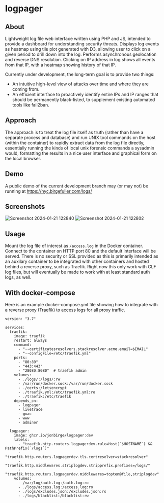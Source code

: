 # logpager

## About
Lightweight log file web interface written using PHP and JS, intended to provide a dashboard for understanding
security threats. Displays log events as heatmap using tile plot generated with D3, allowing
user to click on a given period to drill down into the log. Performs asynchronous
geolocation and reverse DNS resolution. Clicking on IP address in log shows all events
from that IP, with a heatmap showing history of that IP.

Currently under development, the long-term goal is to provide two things:

- An intuitive high-level view of attacks over time and where they are coming from.
- An efficient interface to proactively identify entire IPs and IP ranges that should be permanently black-listed, to
supplement existing automated tools like fail2ban.

## Approach
The approach is to treat the log file itself as truth (rather than have a separate process and database)
and run UNIX tool commands on the host (within the container) to rapidly extract data from the log file
directly, essentially running the kinds of local unix forensic commands a sysadmin would, formatting the results
in a nice user interface and graphical form on the local browser.

## Demo
A public demo of the current development branch may (or may not) be running at <https://nyc.birgefuller.com/logs/>

## Screenshots
![Screenshot 2024-01-21 122840](https://github.com/jonbirge/logpager/assets/660566/d2e5adb1-2308-476d-9c62-3888ceff5bc9)
![Screenshot 2024-01-21 122802](https://github.com/jonbirge/logpager/assets/660566/b2f53624-5f2c-46fc-b75b-58e2eb4c9333)

## Usage
Mount the log file of interest as `/access.log` in the Docker container. Connect
to the container on HTTP port 80 and the default interface will be served. There
is no security or SSL provided as this is primarily intended as an auxilary
container to be integrated with other containers and hosted behind a reverse
proxy, such as Traefik. Right now this only work with CLF log files, but will
eventually be made to work with at least standard auth logs, as well.

## With docker-compose
Here is an example docker-compose.yml file showing how to integrate with a
reverse proxy (Traefik) to access logs for all proxy traffic.
```
version: "3.7"

services:
  traefik:
    image: traefik
    restart: always
    command:
      - "--certificatesresolvers.stackresolver.acme.email=$EMAIL"
      - "--configFile=/etc/traefik.yml"
    ports:
      - "80:80"
      - "443:443"
      - "28080:8080"  # traefik admin
    volumes:
      - ./logs/:/logs/:rw
      - /var/run/docker.sock:/var/run/docker.sock
      - ./certs:/letsencrypt
      - ./traefik.yml:/etc/traefik.yml:ro
      - ./traefik:/etc/traefik
    depends_on:
      - logpager
      - livetrace
      - guac
      - www
      - adminer

  logpager:
    image: ghcr.io/jonbirge/logpager:dev
    labels:
      - "traefik.http.routers.logpagerdev.rule=Host(`$HOSTNAME`) && PathPrefix(`/logs`)"
      - "traefik.http.routers.logpagerdev.tls.certresolver=stackresolver"
      - "traefik.http.middlewares.striplogdev.stripprefix.prefixes=/logs/"
      - "traefik.http.routers.logpagerdev.middlewares=topten@file,striplogdev"
    volumes:
      - /var/log/auth.log:/auth.log:ro
      - ./logs/access.log:/access.log:ro
      - ./logs/excludes.json:/excludes.json:ro
      - ./logs/blacklist:/blacklist:rw
```
